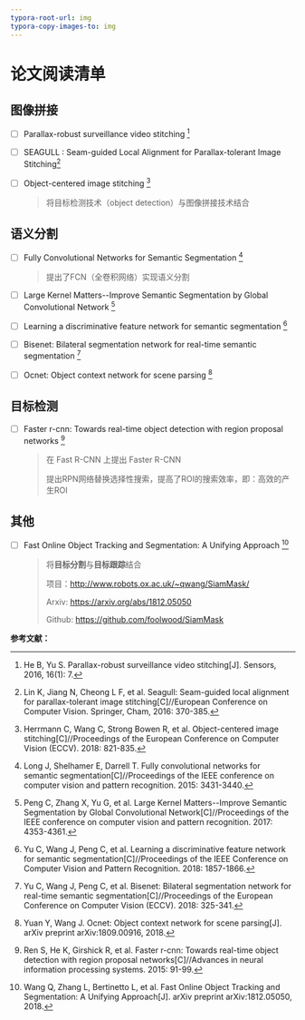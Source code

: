 ```yaml
---
typora-root-url: img
typora-copy-images-to: img
---
```


# 论文阅读清单

##  图像拼接

- [ ] Parallax-robust surveillance video stitching [^1]

- [ ] SEAGULL : Seam-guided Local Alignment for Parallax-tolerant Image Stitching[^7]

- [ ] Object-centered image stitching [^9]

  > 将目标检测技术（object detection）与图像拼接技术结合 

## 语义分割

- [ ] Fully Convolutional Networks for Semantic Segmentation [^8]

  > 提出了FCN（全卷积网络）实现语义分割

- [ ] Large Kernel Matters--Improve Semantic Segmentation by Global Convolutional Network [^3]
- [ ] Learning a discriminative feature network for semantic segmentation [^4]
- [ ] Bisenet: Bilateral segmentation network for real-time semantic segmentation [^5]
- [ ] Ocnet: Object context network for scene parsing [^6]

## 目标检测

- [ ] Faster r-cnn: Towards real-time object detection with region proposal networks [^2]

  > 在 Fast R-CNN 上提出 Faster R-CNN
  > 
  > 提出RPN网络替换选择性搜索，提高了ROI的搜索效率，即：高效的产生ROI
  > 

## 其他

- [ ] Fast Online Object Tracking and Segmentation: A Unifying Approach [^10]

  > 将**目标分割**与**目标跟踪**结合
  >
  > 项目：<http://www.robots.ox.ac.uk/~qwang/SiamMask/>
  >
  > Arxiv: <https://arxiv.org/abs/1812.05050>
  >
  > Github: <https://github.com/foolwood/SiamMask>
  >

**参考文献：**

[^1]: He B, Yu S. Parallax-robust surveillance video stitching[J]. Sensors, 2016, 16(1): 7.

[^2]: Ren S, He K, Girshick R, et al. Faster r-cnn: Towards real-time object detection with region proposal networks[C]//Advances in neural information processing systems. 2015: 91-99.

[^3]: Peng C, Zhang X, Yu G, et al. Large Kernel Matters--Improve Semantic Segmentation by Global Convolutional Network[C]//Proceedings of the IEEE conference on computer vision and pattern recognition. 2017: 4353-4361.

[^4]: Yu C, Wang J, Peng C, et al. Learning a discriminative feature network for semantic segmentation[C]//Proceedings of the IEEE Conference on Computer Vision and Pattern Recognition. 2018: 1857-1866.

[^5]: Yu C, Wang J, Peng C, et al. Bisenet: Bilateral segmentation network for real-time semantic segmentation[C]//Proceedings of the European Conference on Computer Vision (ECCV). 2018: 325-341.

[^6]: Yuan Y, Wang J. Ocnet: Object context network for scene parsing[J]. arXiv preprint arXiv:1809.00916, 2018.

[^7]: Lin K, Jiang N, Cheong L F, et al. Seagull: Seam-guided local alignment for parallax-tolerant image stitching[C]//European Conference on Computer Vision. Springer, Cham, 2016: 370-385.
[^8]: Long J, Shelhamer E, Darrell T. Fully convolutional networks for semantic segmentation[C]//Proceedings of the IEEE conference on computer vision and pattern recognition. 2015: 3431-3440.
[^9]: Herrmann C, Wang C, Strong Bowen R, et al. Object-centered image stitching[C]//Proceedings of the European Conference on Computer Vision (ECCV). 2018: 821-835.
[^10]: Wang Q, Zhang L, Bertinetto L, et al. Fast Online Object Tracking and Segmentation: A Unifying Approach[J]. arXiv preprint arXiv:1812.05050, 2018.
